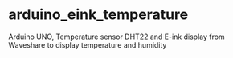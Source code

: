 # arduino_eink_temperature
Arduino UNO, Temperature sensor DHT22 and E-ink display from Waveshare to display temperature and humidity

